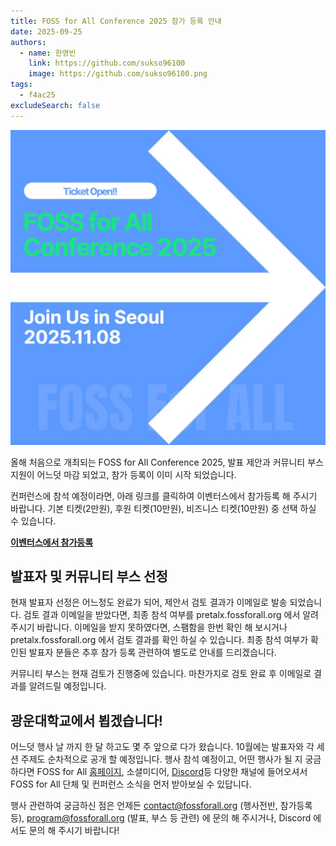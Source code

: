 ```yaml
---
title: FOSS for All Conference 2025 참가 등록 안내
date: 2025-09-25
authors:
  - name: 한영빈
    link: https://github.com/sukso96100
    image: https://github.com/sukso96100.png
tags:
  - f4ac25
excludeSearch: false
---
```


![Register](./f4a25_register.jpg)

올해 처음으로 개최되는 FOSS for All Conference 2025, 발표 제안과 커뮤니티 부스 지원이 어느덧 마감 되었고, 참가 등록이 이미 시작 되었습니다.

컨퍼런스에 참석 예정이라면, 아래 링크를 클릭하여 이벤터스에서 참가등록 해 주시기 바랍니다. 기본 티켓(2만원), 후원 티켓(10만원), 비즈니스 티켓(10만원) 중 선택 하실 수 있습니다.

[**이벤터스에서 참가등록**](https://event-us.kr/fossforall/event/110400)

## 발표자 및 커뮤니티 부스 선정
현재 발표자 선정은 어느정도 완료가 되어, 제안서 검토 결과가 이메일로 발송 되었습니다. 검토 결과 이메일을 받았다면, 최종 참석 여부를 pretalx.fossforall.org 에서 알려 주시기 바랍니다. 이메일을 받지 못하였다면, 스팸함을 한번 확인 해 보시거나 pretalx.fossforall.org 에서 검토 결과를 확인 하실 수 있습니다. 최종 참석 여부가 확인된 발표자 분들은 추후 참가 등록 관련하여 별도로 안내를 드리겠습니다.

커뮤니티 부스는 현재 검토가 진행중에 있습니다. 마찬가지로 검토 완료 후 이메일로 결과를 알려드릴 예정입니다.

## 광운대학교에서 뵙겠습니다!
어느덧 행사 날 까지 한 달 하고도 몇 주 앞으로 다가 왔습니다. 10월에는 발표자와 각 세션 주제도 순차적으로 공개 할 예정입니다. 행사 참석 예정이고, 어떤 행사가 될 지 궁금하다면 FOSS for All [홈페이지](https://fossforall.org), 소셜미디어, [Discord](https://discord.gg/YbXE6ZMpbX)등 다양한 채널에 들어오셔서 FOSS for All 단체 및 컨퍼런스 소식을 먼저 받아보실 수 있답니다.

행사 관련하여 궁금하신 점은 언제든 contact@fossforall.org (행사전반, 참가등록 등), program@fossforall.org (발표, 부스 등 관련) 에 문의 해 주시거나, Discord 에서도 문의 해 주시기 바랍니다!
